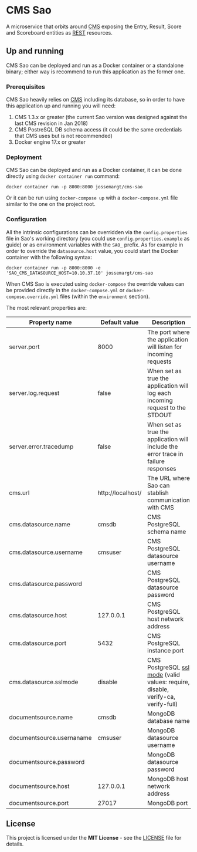 # CMS Sao

A microservice that orbits around [CMS](https://github.com/cms-dev/cms) exposing
the Entry, Result, Score and Scoreboard entities as [REST](https://en.wikipedia.org/wiki/Representational_state_transfer)
resources.

## Up and running

CMS Sao can be deployed and run as a Docker container or a standalone binary;
either way is recommend to run this application as the former one.

### Prerequisites

CMS Sao heavily relies on [CMS](https://github.com/cms-dev/cms) including its database, so
in order to have this application up and running you will need:

1. CMS 1.3.x or greater (the current Sao version was designed against the last CMS revision in Jan 2018)
2. CMS PostreSQL DB schema access (it could be the same credentials that CMS uses but is not recommended)
3. Docker engine 17.x or greater

### Deployment

CMS Sao can be deployed and run as a Docker container, it can be done directly
using `docker container run` command:

```shell
docker container run -p 8000:8000 jossemargt/cms-sao
```

Or it can be run using `docker-compose up` with a `docker-compose.yml` file
similar to the one on the project root.

### Configuration

All the intrinsic configurations can be overridden via the `config.properties`
file in Sao's working directory (you could use `config.properties.example` as
guide) or as environment variables with the `SAO_` prefix. As for example in
order to override the `datasource.host` value, you could start the Docker
container with the following syntax:

```shell
docker container run -p 8000:8000 -e 'SAO_CMS_DATASOURCE_HOST=10.10.37.10' jossemargt/cms-sao
```

When CMS Sao is executed using `docker-compose` the override values can be provided directly
in the `docker-compose.yml` or `docker-compose.override.yml` files (within the `environment`
section).

The most relevant properties are:

Property name | Default value | Description
--- | --- | ---
server.port | 8000 | The port where the application will listen for incoming requests
server.log.request | false | When set as true the application will log each incoming request to the STDOUT
server.error.tracedump | false | When set as true the application will include the error trace in failure responses
cms.url | http://localhost/ | The URL where Sao can stablish communication with CMS
cms.datasource.name | cmsdb | CMS PostgreSQL schema name
cms.datasource.username | cmsuser | CMS PostgreSQL datasource username
cms.datasource.password | | CMS PostgreSQL datasource password
cms.datasource.host | 127.0.0.1 | CMS PostgreSQL host network address
cms.datasource.port | 5432 | CMS PostgreSQL instance port
cms.datasource.sslmode | disable | CMS PostgreSQL [ssl mode](https://www.postgresql.org/docs/9.1/libpq-ssl.html) (valid values: require, disable, verify-ca, verify-full)
documentsource.name | cmsdb | MongoDB database name
documentsource.usernaname | cmsuser | MongoDB datasource username
documentsource.password | | MongoDB datasource password
documentsource.host | 127.0.0.1 | MongoDB host network address
documentsource.port | 27017 | MongoDB port

## License

This project is licensed under the **MIT License** - see the [LICENSE](LICENSE)
file for details.
